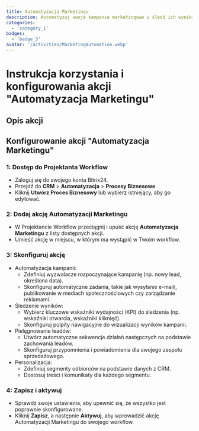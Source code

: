 ```yaml
---
title: Automatyzacja Marketingu
description: Automatyzuj swoje kampanie marketingowe i śledź ich wyniki.
categories: 
  - 'category_1'
badges: 
  - 'badge_3'
avatar: '/activities/MarketingAutomation.webp'
---
```

# Instrukcja korzystania i konfigurowania akcji "Automatyzacja Marketingu"

## Opis akcji

## **Konfigurowanie akcji "Automatyzacja Marketingu"**

### 1: Dostęp do Projektanta Workflow
- Zaloguj się do swojego konta Bitrix24.
- Przejdź do **CRM** > **Automatyzacja** > **Procesy Biznesowe**.
- Kliknij **Utwórz Proces Biznesowy** lub wybierz istniejący, aby go edytować.

### 2: Dodaj akcję Automatyzacji Marketingu
- W Projektancie Workflow przeciągnij i upuść akcję **Automatyzacja Marketingu** z listy dostępnych akcji.
- Umieść akcję w miejscu, w którym ma wystąpić w Twoim workflow.

### 3: Skonfiguruj akcję
- Automatyzacja kampanii:
  - Zdefiniuj wyzwalacze rozpoczynające kampanię (np. nowy lead, określona data).
  - Skonfiguruj automatyczne zadania, takie jak wysyłanie e-maili, publikowanie w mediach społecznościowych czy zarządzanie reklamami.
- Śledzenie wyników:
  - Wybierz kluczowe wskaźniki wydajności (KPI) do śledzenia (np. wskaźniki otwarcia, wskaźniki kliknięć).
  - Skonfiguruj pulpity nawigacyjne do wizualizacji wyników kampanii.
- Pielęgnowanie leadów:
  - Utwórz automatyczne sekwencje działań następczych na podstawie zachowania leadów.
  - Skonfiguruj przypomnienia i powiadomienia dla swojego zespołu sprzedażowego.
- Personalizacja:
  - Zdefiniuj segmenty odbiorców na podstawie danych z CRM.
  - Dostosuj treści i komunikaty dla każdego segmentu.

### 4: Zapisz i aktywuj
- Sprawdź swoje ustawienia, aby upewnić się, że wszystko jest poprawnie skonfigurowane.
- Kliknij **Zapisz**, a następnie **Aktywuj**, aby wprowadzić akcję Automatyzacji Marketingu do swojego workflow.